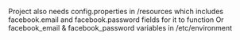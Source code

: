 Project also needs config.properties in /resources which includes facebook.email and facebook.password fields for it to function
Or facebook_email & facebook_password variables in /etc/environment
